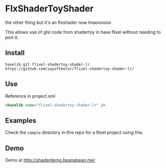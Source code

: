 # FlxShaderToyShader
the other thing but it's an flxshader now lmaoooooo

This allows use of glsl code from shadertoy in haxe flixel without needing to port it.

## Install

```shell
haxelib git flixel-shadertoy-shader-lr https://github.com/sayofthelor/flixel-shadertoy-shader-lr/
```
## Use

Reference in project.xml

```xml
<haxelib name="flixel-shadertoy-shader-lr" />
```

## Examples

Check the `sample` directory in this repo for a flixel project using this.

## Demo

Demo at http://shaderdemo.beanabean.me/

